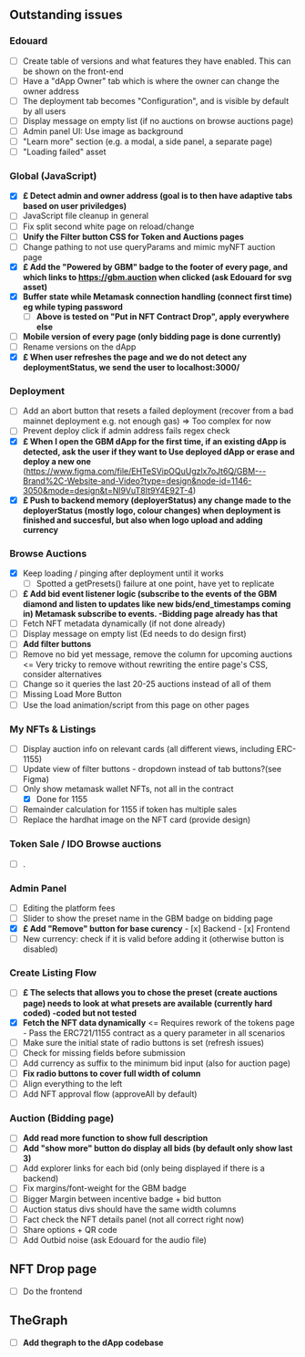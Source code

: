 ## Outstanding issues

### Edouard

- [ ] Create table of versions and what features they have enabled. This can be shown on the front-end
- [ ] Have a "dApp Owner" tab which is where the owner can change the owner address
- [ ] The deployment tab becomes "Configuration", and is visible by default by all users
- [ ] Display message on empty list (if no auctions on browse auctions page)
- [ ] Admin panel UI: Use image as background
- [ ] "Learn more" section (e.g. a modal, a side panel, a separate page)
- [ ] "Loading failed" asset

### Global (JavaScript)

- [x] **£ Detect admin and owner address (goal is to then have adaptive tabs based on user priviledges)**
- [ ] JavaScript file cleanup in general
- [ ] Fix split second white page on reload/change
- [ ] **Unify the Filter button CSS for Token and Auctions pages**
- [ ] Change pathing to not use queryParams and mimic myNFT auction page
- [x] **£ Add the "Powered by GBM" badge to the footer of every page, and which links to https://gbm.auction when clicked (ask Edouard for svg asset)**
- [x] **Buffer state while Metamask connection handling (connect first time) eg while typing password**
  - [ ] **Above is tested on "Put in NFT Contract Drop", apply everywhere else**
- [ ] **Mobile version of every page (only bidding page is done currently)**
- [ ] Rename versions on the dApp
- [x] **£ When user refreshes the page and we do not detect any deploymentStatus, we send the user to localhost:3000/**

### Deployment

- [ ] Add an abort button that resets a failed deployment (recover from a bad mainnet deployment e.g. not enough gas) => Too complex for now
- [ ] Prevent deploy click if admin address fails regex check
- [x] **£ When I open the GBM dApp for the first time, if an existing dApp is detected, ask the user if they want to Use deployed dApp or erase and deploy a new one** (https://www.figma.com/file/EHTeSVipOQuUgzlx7oJt6Q/GBM---Brand%2C-Website-and-Video?type=design&node-id=1146-3050&mode=design&t=Nl9VuT8It9Y4E92T-4)
- [x] **£ Push to backend memory (deployerStatus) any change made to the deployerStatus (mostly logo, colour changes) when deployment is finished and succesful, but also when logo upload and adding currency**

### Browse Auctions

- [x] Keep loading / pinging after deployment until it works
  - [ ] Spotted a getPresets() failure at one point, have yet to replicate
- [ ] **£ Add bid event listener logic (subscribe to the events of the GBM diamond and listen to updates like new bids/end_timestamps coming in) Metamask subscribe to events. -Bidding page already has that**
- [ ] Fetch NFT metadata dynamically (if not done already)
- [ ] Display message on empty list (Ed needs to do design first)
- [ ] **Add filter buttons**
- [ ] Remove no bid yet message, remove the column for upcoming auctions <= Very tricky to remove without rewriting the entire page's CSS, consider alternatives
- [ ] Change so it queries the last 20-25 auctions instead of all of them
- [ ] Missing Load More Button
- [ ] Use the load animation/script from this page on other pages

### My NFTs & Listings

- [ ] Display auction info on relevant cards (all different views, including ERC-1155)
- [ ] Update view of filter buttons - dropdown instead of tab buttons?(see Figma)
- [ ] Only show metamask wallet NFTs, not all in the contract
  - [x] Done for 1155
- [ ] Remainder calculation for 1155 if token has multiple sales
- [ ] Replace the hardhat image on the NFT card (provide design)

### Token Sale / IDO Browse auctions

- [ ] .

### Admin Panel

- [ ] Editing the platform fees
- [ ] Slider to show the preset name in the GBM badge on bidding page
- [x] **£ Add "Remove" button for base curency** - [x] Backend - [x] Frontend
- [ ] New currency: check if it is valid before adding it (otherwise button is disabled)

### Create Listing Flow

- [ ] **£ The selects that allows you to chose the preset (create auctions page) needs to look at what presets are available (currently hard coded) -coded but not tested**
- [x] **Fetch the NFT data dynamically** <= Requires rework of the tokens page - Pass the ERC721/1155 contract as a query parameter in all scenarios
- [ ] Make sure the initial state of radio buttons is set (refresh issues)
- [ ] Check for missing fields before submission
- [ ] Add currency as suffix to the minimum bid input (also for auction page)
- [ ] **Fix radio buttons to cover full width of column**
- [ ] Align everything to the left
- [ ] Add NFT approval flow (approveAll by default)

### Auction (Bidding page)

- [ ] **Add read more function to show full description**
- [ ] **Add "show more" button do display all bids (by default only show last 3)**
- [ ] Add explorer links for each bid (only being displayed if there is a backend)
- [ ] Fix margins/font-weight for the GBM badge
- [ ] Bigger Margin between incentive badge + bid button
- [ ] Auction status divs should have the same width columns
- [ ] Fact check the NFT details panel (not all correct right now)
- [ ] Share options + QR code
- [ ] Add Outbid noise (ask Edouard for the audio file)

## NFT Drop page

- [ ] Do the frontend

## TheGraph

- [ ] **Add thegraph to the dApp codebase**
